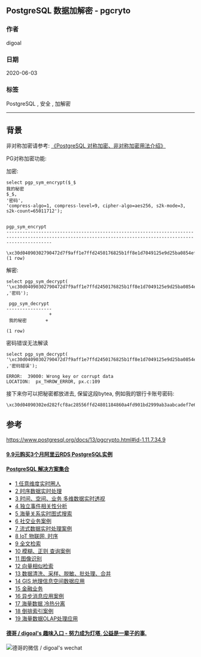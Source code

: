 ## PostgreSQL 数据加解密 - pgcryto  
  
### 作者  
digoal  
  
### 日期  
2020-06-03  
  
### 标签  
PostgreSQL , 安全 , 加解密    
  
----  
  
## 背景  
非对称加密请参考:  [《PostgreSQL 对称加密、非对称加密用法介绍》](../201802/20180226_03.md)    
  
PG对称加密功能:   
  
加密:  
  
```  
select pgp_sym_encrypt($_$  
我的秘密  
$_$,   
'密码',   
'compress-algo=1, compress-level=9, cipher-algo=aes256, s2k-mode=3, s2k-count=65011712');  
  
                                                                                pgp_sym_encrypt      
-------------------------------------------------------------------------------------------------------------------------------------------------------------  
 \xc30d04090302790472d7f9aff1e7ffd2450176825b1ff8e1d7049125e9d25ba0854efc97759c95fa067d928707b7395cd8c65de7de27a0f8f2a4912a2f8aa63de40ec9bd1892a606019579fdd00067f02b4be19dc67a  
(1 row)  
```  
  
解密:  
  
```  
select pgp_sym_decrypt(  
'\xc30d04090302790472d7f9aff1e7ffd2450176825b1ff8e1d7049125e9d25ba0854efc97759c95fa067d928707b7395cd8c65de7de27a0f8f2a4912a2f8aa63de40ec9bd1892a606019579fdd00067f02b4be19dc67a'::bytea  
,'密码');   
  
 pgp_sym_decrypt   
-----------------  
                +  
 我的秘密       +  
   
(1 row)  
```  
  
密码错误无法解读  
  
```  
select pgp_sym_decrypt(  
'\xc30d04090302790472d7f9aff1e7ffd2450176825b1ff8e1d7049125e9d25ba0854efc97759c95fa067d928707b7395cd8c65de7de27a0f8f2a4912a2f8aa63de40ec9bd1892a606019579fdd00067f02b4be19dc67a'::bytea  
,'密码错误');   
  
ERROR:  39000: Wrong key or corrupt data  
LOCATION:  px_THROW_ERROR, px.c:109  
```  
  
接下来你可以把秘密都放进去, 保留这段bytea, 例如我的银行卡账号密码:  
  
```  
\xc30d04090302ed282fcf8ac28556ffd24801184860a4fd901bd2999ab3aabcadef7e6e506e310557e659405af56c9c745cd18c4848c553cc0e5c29213e48848f37247ebba2694a94e7e2630790ae7f17971460ed4cd5285b06  
```  
  
  
## 参考  
https://www.postgresql.org/docs/13/pgcrypto.html#id-1.11.7.34.9  
  
  
  
  
  
  
  
  
  
  
  
  
  
  
  
  
  
  
  
  
  
  
  
  
  
  
#### [9.9元购买3个月阿里云RDS PostgreSQL实例](https://www.aliyun.com/database/postgresqlactivity "57258f76c37864c6e6d23383d05714ea")
  
  
#### [PostgreSQL 解决方案集合](https://yq.aliyun.com/topic/118 "40cff096e9ed7122c512b35d8561d9c8")
- [1 任意维度实时圈人](https://yq.aliyun.com/topic/118 "40cff096e9ed7122c512b35d8561d9c8")
- [2 时序数据实时处理](https://yq.aliyun.com/topic/118 "40cff096e9ed7122c512b35d8561d9c8")
- [3 时间、空间、业务 多维数据实时透视](https://yq.aliyun.com/topic/118 "40cff096e9ed7122c512b35d8561d9c8")
- [4 独立事件相关性分析](https://yq.aliyun.com/topic/118 "40cff096e9ed7122c512b35d8561d9c8")
- [5 海量关系实时图式搜索](https://yq.aliyun.com/topic/118 "40cff096e9ed7122c512b35d8561d9c8")
- [6 社交业务案例](https://yq.aliyun.com/topic/118 "40cff096e9ed7122c512b35d8561d9c8")
- [7 流式数据实时处理案例](https://yq.aliyun.com/topic/118 "40cff096e9ed7122c512b35d8561d9c8")
- [8 IoT 物联网, 时序](https://yq.aliyun.com/topic/118 "40cff096e9ed7122c512b35d8561d9c8")
- [9 全文检索](https://yq.aliyun.com/topic/118 "40cff096e9ed7122c512b35d8561d9c8")
- [10 模糊、正则 查询案例](https://yq.aliyun.com/topic/118 "40cff096e9ed7122c512b35d8561d9c8")
- [11 图像识别](https://yq.aliyun.com/topic/118 "40cff096e9ed7122c512b35d8561d9c8")
- [12 向量相似检索](https://yq.aliyun.com/topic/118 "40cff096e9ed7122c512b35d8561d9c8")
- [13 数据清洗、采样、脱敏、批处理、合并](https://yq.aliyun.com/topic/118 "40cff096e9ed7122c512b35d8561d9c8")
- [14 GIS 地理信息空间数据应用](https://yq.aliyun.com/topic/118 "40cff096e9ed7122c512b35d8561d9c8")
- [15 金融业务](https://yq.aliyun.com/topic/118 "40cff096e9ed7122c512b35d8561d9c8")
- [16 异步消息应用案例](https://yq.aliyun.com/topic/118 "40cff096e9ed7122c512b35d8561d9c8")
- [17 海量数据 冷热分离](https://yq.aliyun.com/topic/118 "40cff096e9ed7122c512b35d8561d9c8")
- [18 倒排索引案例](https://yq.aliyun.com/topic/118 "40cff096e9ed7122c512b35d8561d9c8")
- [19 海量数据OLAP处理应用](https://yq.aliyun.com/topic/118 "40cff096e9ed7122c512b35d8561d9c8")
  
  
#### [德哥 / digoal's 趣味入口 - 努力成为灯塔, 公益是一辈子的事.](https://github.com/digoal/blog/blob/master/README.md "22709685feb7cab07d30f30387f0a9ae")
  
  
![德哥的微信 / digoal's wechat](../pic/digoal_weixin.jpg "f7ad92eeba24523fd47a6e1a0e691b59")
  
